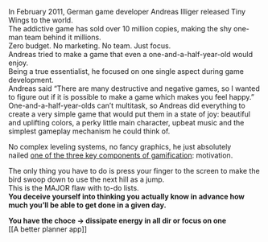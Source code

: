 In February 2011, German game developer Andreas Illiger released Tiny Wings to the world.  
The addictive game has sold over 10 million copies, making the shy one-man team behind it millions.  
Zero budget. No marketing. No team. Just focus.  
Andreas tried to make a game that even a one-and-a-half-year-old would enjoy.  
Being a true essentialist, he focused on one single aspect during game development.  
Andreas said “There are many destructive and negative games, so I wanted to figure out if it is possible to make a game which makes you feel happy.”  
One-and-a-half-year-olds can’t multitask, so Andreas did everything to create a very simple game that would put them in a state of joy: beautiful and uplifting colors, a perky little main character, upbeat music and the simplest gameplay mechanism he could think of.  
  
No complex leveling systems, no fancy graphics, he just absolutely nailed [one of the three key components of gamification](https://blog.captainup.com/what-is-gamification-everything-you-need-to-know-to-get-started/): motivation.  
  
The only thing you have to do is press your finger to the screen to make the bird swoop down to use the next hill as a jump.  
This is the MAJOR flaw with to-do lists.  
**You deceive yourself into thinking you actually know in advance how much you’ll be able to get done in a given day.**  
  
**You have the choce -> dissipate energy in all dir or focus on one**  
[[A better planner app]]
